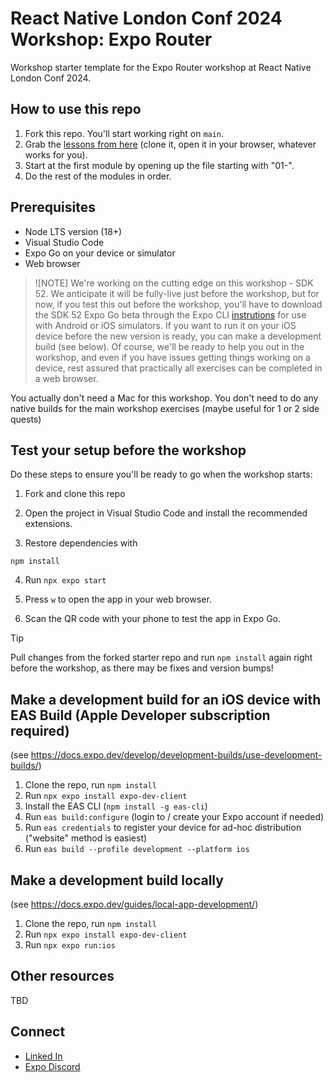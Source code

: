 # React Native London Conf 2024 Workshop: Expo Router
Workshop starter template for the Expo Router workshop at React Native London Conf 2024.

## How to use this repo

1. Fork this repo. You'll start working right on `main`.
2. Grab the [lessons from here](https://github.com/keith-kurak/expo-router-london-2024-lessons) (clone it, open it in your browser, whatever works for you).
2. Start at the first module by opening up the file starting with "01-".
3. Do the rest of the modules in order.

## Prerequisites
- Node LTS version (18+)
- Visual Studio Code
- Expo Go on your device or simulator
- Web browser

> ![NOTE]
> We're working on the cutting edge on this workshop - SDK 52. We anticipate it will be fully-live just before the workshop, but for now, if you test this out before the workshop, you'll have to download the SDK 52 Expo Go beta through the Expo CLI [instrutions](https://expo.dev/changelog/2024/10-24-sdk-52-beta#how-to-try-out-the-beta-release) for use with Android or iOS simulators. If you want to run it on your iOS device before the new version is ready, you can make a development build (see below). Of course, we'll be ready to help you out in the workshop, and even if you have issues getting things working on a device, rest assured that practically all exercises can be completed in a web browser.

You actually don't need a Mac for this workshop. You don't need to do any native builds for the main workshop exercises (maybe useful for 1 or 2 side quests)

## Test your setup before the workshop

Do these steps to ensure you'll be ready to go when the workshop starts:

1. Fork and clone this repo

2. Open the project in Visual Studio Code and install the recommended extensions.

3. Restore dependencies with

```npm install```

4. Run `npx expo start`

5. Press `w` to open the app in your web browser.

6. Scan the QR code with your phone to test the app in Expo Go.

> [!TIP]
> Pull changes from the forked starter repo and run `npm install` again right before the workshop, as there may be fixes and version bumps!

## Make a development build for an iOS device with EAS Build (Apple Developer subscription required)
(see https://docs.expo.dev/develop/development-builds/use-development-builds/)

1. Clone the repo, run `npm install`
2. Run `npx expo install expo-dev-client`
3. Install the EAS CLI (`npm install -g eas-cli`)
4. Run `eas build:configure` (login to / create your Expo account if needed)
5. Run `eas credentials` to register your device for ad-hoc distribution ("website" method is easiest)
6. Run `eas build --profile development --platform ios`

## Make a development build locally
(see https://docs.expo.dev/guides/local-app-development/)

1. Clone the repo, run `npm install`
2. Run `npx expo install expo-dev-client`
3. Run `npx expo run:ios`

## Other resources

TBD

## Connect
- [Linked In](https://www.linkedin.com/in/keith-kurak/)
- [Expo Discord](https://chat.expo.dev)
